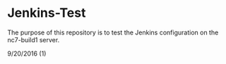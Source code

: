 # Jenkins-Test
The purpose of this repository is to test the Jenkins configuration on the nc7-build1 server.

9/20/2016 (1)